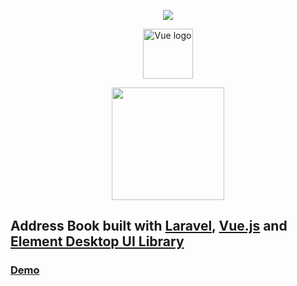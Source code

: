 <p align="center">
    <img src="https://laravel.com/assets/img/components/logo-laravel.svg">
</p>
<p align="center">
    <a href="https://vuejs.org" target="_blank"><img width="80" src="https://vuejs.org/images/logo.png" alt="Vue logo"></a>
</p>
<p align="center">
  <img width="180" src="https://cdn.rawgit.com/ElemeFE/element/dev/element_logo.svg">
</p>

## Address Book built with [Laravel](https://laravel.com/), [Vue.js](https://vuejs.org/)  and [Element Desktop UI Library](http://element.eleme.io/) 

### [Demo](http://addressbook.romanpaprotsky.com/)

